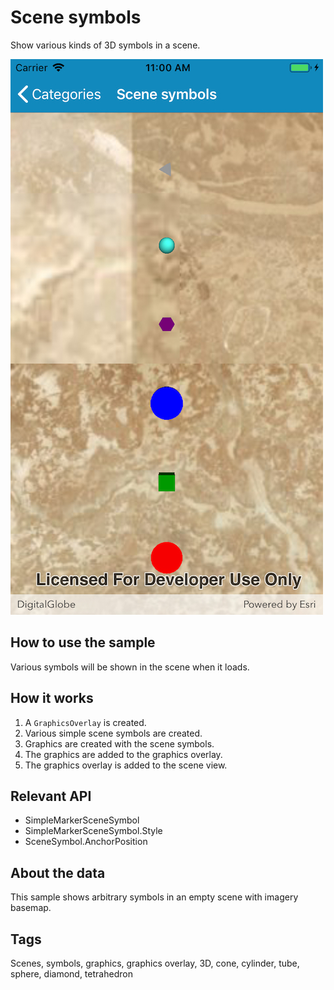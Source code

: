 # Scene symbols

Show various kinds of 3D symbols in a scene.

![](SceneSymbols.jpg)

## How to use the sample

Various symbols will be shown in the scene when it loads.

## How it works

1. A `GraphicsOverlay` is created.
2. Various simple scene symbols are created.
3. Graphics are created with the scene symbols.
4. The graphics are added to the graphics overlay.
5. The graphics overlay is added to the scene view.

## Relevant API

* SimpleMarkerSceneSymbol
* SimpleMarkerSceneSymbol.Style
* SceneSymbol.AnchorPosition

## About the data

This sample shows arbitrary symbols in an empty scene with imagery basemap.

## Tags

Scenes, symbols, graphics, graphics overlay, 3D, cone, cylinder, tube, sphere, diamond, tetrahedron